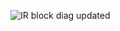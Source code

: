 ![IR block diag updated](https://github.com/suraj-phanindra/Diet-Recommendation-LLM/assets/81892613/eeb1b0eb-07c7-461e-aaf4-e4a59da5836f)
